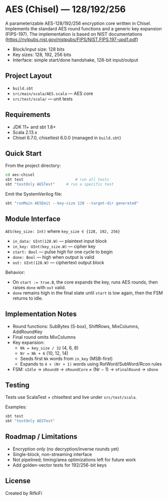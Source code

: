 # AES (Chisel) — 128/192/256

A parameterizable AES-128/192/256 encryption core written in Chisel. Implements the standard AES round functions and a generic key expansion (FIPS-197). The implementation is based on NIST documentations (https://nvlpubs.nist.gov/nistpubs/FIPS/NIST.FIPS.197-upd1.pdf)

- Block/input size: 128 bits
- Key sizes: 128, 192, 256 bits
- Interface: simple start/done handshake, 128-bit input/output

## Project Layout
- `build.sbt`
- `src/main/scala/AES.scala` — AES core
- `src/test/scala/` — unit tests 

## Requirements
- JDK 11+ and sbt 1.8+
- Scala 2.13.x
- Chisel 6.7.0, chiseltest 6.0.0 (managed in `build.sbt`)

## Quick Start
From the project directory:

```bash
cd aes-chisel
sbt test                       # run all tests
sbt "testOnly AESTest"     # run a specific test
```

Emit the SystemVerilog file:

```bash
sbt "runMain AESEmit --key-size 128 --target-dir generated"
```

## Module Interface
`AES(key_size: Int)` where `key_size ∈ {128, 192, 256}`

- `in_data: UInt(128.W)` — plaintext input block
- `in_key: UInt(key_size.W)` — cipher key
- `start: Bool` — pulse high for one cycle to begin
- `done: Bool` — high when output is valid
- `out: UInt(128.W)` — ciphertext output block

Behavior:
- On `start := true.B`, the core expands the key, runs AES rounds, then raises `done` with `out` valid.
- `done` remains high in the final state until `start` is low again, then the FSM returns to idle.

## Implementation Notes
- Round functions: SubBytes (S-box), ShiftRows, MixColumns, AddRoundKey
- Final round omits MixColumns
- Key expansion:
  - `Nk = key_size / 32` (4, 6, 8)
  - `Nr = Nk + 6` (10, 12, 14)
  - Seeds first `Nk` words from `in_key` (MSB-first)
  - Expands to `4 × (Nr + 1)` words using RotWord/SubWord/Rcon rules
- FSM: `sIdle` → `sRound0` → `sRoundCore` × (Nr − 1) → `sFinalRound` → `sDone`

## Testing
Tests use ScalaTest + chiseltest and live under `src/test/scala`.

Examples:
```bash
sbt test
sbt "testOnly AESTest"
```

## Roadmap / Limitations
- Encryption only (no decryption/inverse rounds yet)
- Single-block, non-streaming interface
- Not pipelined; timing/area optimizations left for future work
- Add golden-vector tests for 192/256-bit keys

## License
Created by RifkiFi

